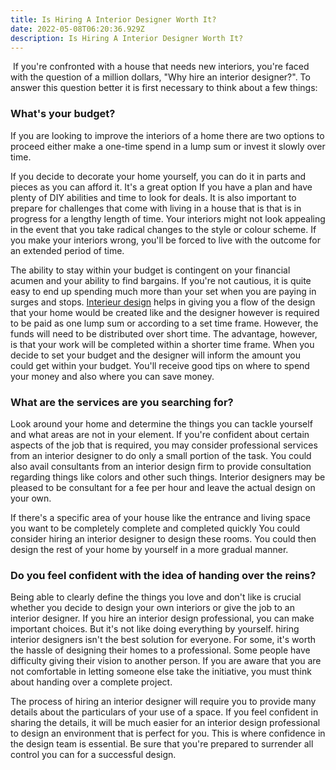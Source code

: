 ```yaml
---
title: Is Hiring A Interior Designer Worth It?
date: 2022-05-08T06:20:36.929Z
description: Is Hiring A Interior Designer Worth It?
---
```

<!--StartFragment-->

 If you're confronted with a house that needs new interiors, you're faced with the question of a million dollars, "Why hire an interior designer?". To answer this question better it is first necessary to think about a few things:

### **What's your budget?**

If you are looking to improve the interiors of a home there are two options to proceed either make a one-time spend in a lump sum or invest it slowly over time.

If you decide to decorate your home yourself, you can do it in parts and pieces as you can afford it. It's a great option If you have a plan and have plenty of DIY abilities and time to look for deals. It is also important to prepare for challenges that come with living in a house that is that is in progress for a lengthy length of time. Your interiors might not look appealing in the event that you take radical changes to the style or colour scheme. If you make your interiors wrong, you'll be forced to live with the outcome for an extended period of time.

The ability to stay within your budget is contingent on your financial acumen and your ability to find bargains. If you're not cautious, it is quite easy to end up spending much more than your set when you are paying in surges and stops. [Interieur design](https://www.blogger.com/blog/post/edit/9140386917966371801/2139364150944552597#) helps in giving you a flow of the design that your home would be created like and the designer however is required to be paid as one lump sum or according to a set time frame. However, the funds will need to be distributed over short time. The advantage, however, is that your work will be completed within a shorter time frame. When you decide to set your budget and the designer will inform the amount you could get within your budget. You'll receive good tips on where to spend your money and also where you can save money.

### **What are the services are you searching for?**

Look around your home and determine the things you can tackle yourself and what areas are not in your element. If you're confident about certain aspects of the job that is required, you may consider professional services from an interior designer to do only a small portion of the task. You could also avail consultants from an interior design firm to provide consultation regarding things like colors and other such things. Interior designers may be pleased to be consultant for a fee per hour and leave the actual design on your own.

If there's a specific area of your house like the entrance and living space you want to be completely complete and completed quickly You could consider hiring an interior designer to design these rooms. You could then design the rest of your home by yourself in a more gradual manner.

### **Do you feel confident with the idea of handing over the reins?**

Being able to clearly define the things you love and don't like is crucial whether you decide to design your own interiors or give the job to an interior designer. If you hire an interior design professional, you can make important choices. But it's not like doing everything by yourself. hiring interior designers isn't the best solution for everyone. For some, it's worth the hassle of designing their homes to a professional. Some people have difficulty giving their vision to another person. If you are aware that you are not comfortable in letting someone else take the initiative, you must think about handing over a complete project.

The process of hiring an interior designer will require you to provide many details about the particulars of your use of a space. If you feel confident in sharing the details, it will be much easier for an interior design professional to design an environment that is perfect for you. This is where confidence in the design team is essential. Be sure that you're prepared to surrender all control you can for a successful design.

<!--EndFragment-->